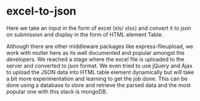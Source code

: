 # excel-to-json

Here we take an input in the form of excel (xls/ xlsx) and convert it to json on submission and display in the form of HTML element Table.

Although there are other middleware packages like express-fileupload, we work with multer here as its well documented and popular amongst the developers.
We reached a stage where the excel file is uploaded to the server and converted to json format. We even tried to use jQuery and Ajax to upload the JSON data into HTML table element dynamically but will take a bit more experimentation and learning to get the job done.
This can be done using a database to store and retrieve the parsed data and the most popular one with this stack is mongoDB.
